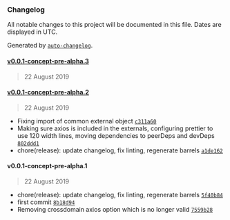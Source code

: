 ### Changelog

All notable changes to this project will be documented in this file. Dates are displayed in UTC.

Generated by [`auto-changelog`](https://github.com/CookPete/auto-changelog).

#### [v0.0.1-concept-pre-alpha.3](https://github.com/nosachamos/mobx-state-tree-entity/compare/v0.0.1-concept-pre-alpha.3...v0.0.1-concept-pre-alpha.3)

> 22 August 2019

#### [v0.0.1-concept-pre-alpha.2](https://github.com/nosachamos/mobx-state-tree-entity/compare/v0.0.1-concept-pre-alpha.1...v0.0.1-concept-pre-alpha.2)

> 22 August 2019

- Fixing import of common external object [`c311a60`](https://github.com/nosachamos/mobx-state-tree-entity/commit/c311a607db9f919ad14aeca5b5b2298d8b2ebb74)
- Making sure axios is included in the externals, configuring prettier to use 120 width lines, moving dependencies to peerDeps and devDeps [`802ddd1`](https://github.com/nosachamos/mobx-state-tree-entity/commit/802ddd152df3121adc7754869c866319547352ef)
- chore(release): update changelog, fix linting, regenerate barrels [`a1de162`](https://github.com/nosachamos/mobx-state-tree-entity/commit/a1de16256f78d0be4f295721b1d32fa91c0ccd5b)

#### v0.0.1-concept-pre-alpha.1

> 22 August 2019

- chore(release): update changelog, fix linting, regenerate barrels [`5f40b84`](https://github.com/nosachamos/mobx-state-tree-entity/commit/5f40b84f2324f8b8fd79d8bda6fe5bbe2b119374)
- first commit [`8b18d94`](https://github.com/nosachamos/mobx-state-tree-entity/commit/8b18d94936b6939c58d44d51bb1e11b322f97e86)
- Removing crossdomain axios option which is no longer valid [`7559b28`](https://github.com/nosachamos/mobx-state-tree-entity/commit/7559b281123a28467a893f5bf0e62c263166ba63)
